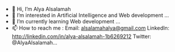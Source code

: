 - 👋 Hi, I’m Alya Alsalamah
- 👀 I’m interested in Artificial Intelligence and Web development ...
- 🌱 I’m currently learning Web development ...
- 📫 How to reach me : 
     Email: alsalamahalya@gmail.com
     LinkedIn: http://linkedin.com/in/alya-alsalamah-1b6269212
     Twitter: @AlyaAlsalamah...

<!---
AlyaAlsalamah/AlyaAlsalamah is a ✨ special ✨ repository because its `README.md` (this file) appears on your GitHub profile.
You can click the Preview link to take a look at your changes.
--->
